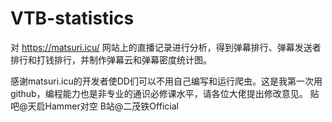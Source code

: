 # VTB-statistics
对 https://matsuri.icu/ 网站上的直播记录进行分析，得到弹幕排行、弹幕发送者排行和打钱排行，并制作弹幕云和弹幕密度统计图。

感谢matsuri.icu的开发者使DD们可以不用自己编写和运行爬虫。这是我第一次用github，编程能力也是非专业的通识必修课水平，请各位大佬提出修改意见。
贴吧@天启Hammer对空
B站@二茂铁Official
